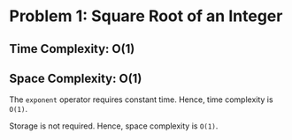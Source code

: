 # Problem 1: Square Root of an Integer

## Time Complexity: O(1)
## Space Complexity: O(1)

The `exponent` operator requires constant time. Hence, time complexity is `O(1)`.

Storage is not required. Hence, space complexity is `O(1)`.